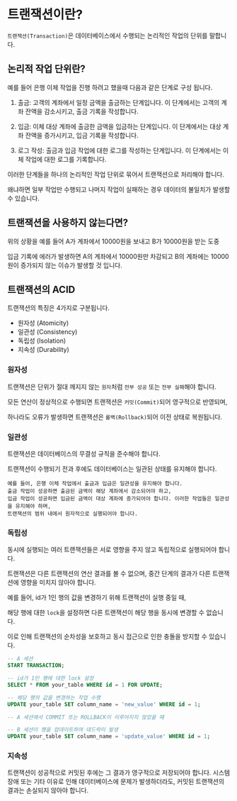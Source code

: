 # 트랜잭션이란?

`트랜잭션(Transaction)`은 데이터베이스에서 수행되는 논리적인 작업의 단위를 말합니다.

## 논리적 작업 단위란?

예를 들어 은행 이체 작업을 진행 하려고 했을때 다음과 같은 단계로 구성 됩니다.

1. 출금: 고객의 계좌에서 일정 금액을 출금하는 단계입니다. 이 단계에서는 고객의 계좌 잔액을 감소시키고, 출금 기록을 작성합니다.

2. 입금: 이체 대상 계좌에 출금한 금액을 입금하는 단계입니다. 이 단계에서는 대상 계좌 잔액을 증가시키고, 입금 기록을 작성합니다.

3. 로그 작성: 출금과 입금 작업에 대한 로그를 작성하는 단계입니다. 이 단계에서는 이체 작업에 대한 로그를 기록합니다.

이러한 단계들을 하나의 논리적인 작업 단위로 묶어서 트랜잭션으로 처리해야 합니다.

왜냐하면 일부 작업만 수행되고 나머지 작업이 실패하는 경우 데이터의 불일치가 발생할 수 있습니다.

## 트랜잭션을 사용하지 않는다면?

위의 상황을 예를 들어 A가 계좌에서 10000원을 보내고 B가 10000원을 받는 도중

입금 기록에 에러가 발생하면 A의 계좌에서 10000원만 차감되고 B의 계좌에는 10000원이 증가되지 않는 이슈가 발생할 것 입니다.

## 트랜잭션의 ACID

트랜잭션의 특징은 4가지로 구분됩니다.

- 원자성 (Atomicity)
- 일관성 (Consistency)
- 독립성 (Isolation)
- 지속성 (Durability)

### 원자성

트랜잭션은 단위가 절대 깨지지 않는 `원자`처럼 `전부 성공` 또는 `전부 실패`해야 합니다.

모든 연산이 정상적으로 수행되면 트랜잭션은 `커밋(Commit)`되어 영구적으로 반영되며,

하나라도 오류가 발생하면 트랜잭션은 `롤백(Rollback)`되어 이전 상태로 복원됩니다.

### 일관성

트랜잭션은 데이터베이스의 무결성 규칙을 준수해야 합니다.

트랜잭션이 수행되기 전과 후에도 데이터베이스는 일관된 상태를 유지해야 합니다.

```
예를 들어, 은행 이체 작업에서 출금과 입금은 일관성을 유지해야 합니다.
출금 작업이 성공하면 출금된 금액이 해당 계좌에서 감소되어야 하고,
입금 작업이 성공하면 입금된 금액이 대상 계좌에 증가되어야 합니다. 이러한 작업들은 일관성을 유지해야 하며,
트랜잭션의 범위 내에서 원자적으로 실행되어야 합니다.
```

### 독립성

동시에 실행되는 여러 트랜잭션들은 서로 영향을 주지 않고 독립적으로 실행되어야 합니다.

트랜잭션은 다른 트랜잭션의 연산 결과를 볼 수 없으며, 중간 단계의 결과가 다른 트랜잭션에 영향을 미치지 않아야 합니다.

예를 들어, id가 1인 행의 값을 변경하기 위해 트랜잭션이 실행 중일 때,

해당 행에 대한 `lock`을 설정하면 다른 트랜잭션이 해당 행을 동시에 변경할 수 없습니다.

이로 인해 트랜잭션의 순차성을 보호하고 동시 접근으로 인한 충돌을 방지할 수 있습니다.

```sql
-- A 세션
START TRANSACTION;

-- id가 1인 행에 대한 lock 설정
SELECT * FROM your_table WHERE id = 1 FOR UPDATE;

-- 해당 행의 값을 변경하는 작업 수행
UPDATE your_table SET column_name = 'new_value' WHERE id = 1;

-- A 세션에서 COMMIT 또는 ROLLBACK이 이루어지지 않았을 때

-- B 세션이 행을 업데이트하여 데드락이 발생
UPDATE your_table SET column_name = 'update_value' WHERE id = 1;
```

### 지속성

트랜잭션이 성공적으로 커밋된 후에는 그 결과가 영구적으로 저장되어야 합니다.
시스템 장애 또는 기타 이유로 인해 데이터베이스에 문제가 발생하더라도, 커밋된 트랜잭션의 결과는 손실되지 않아야 합니다.
